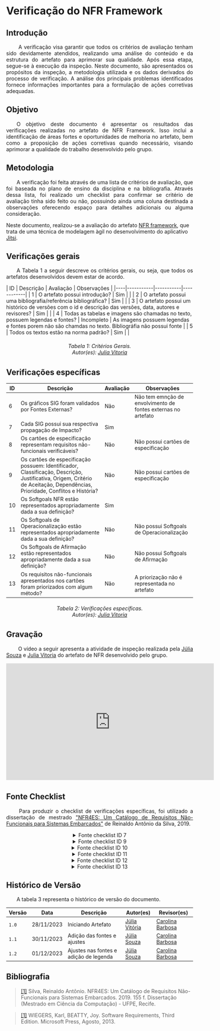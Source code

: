 # **Verificação do NFR Framework**

## **Introdução**
<p align="justify">
&emsp;&emsp;
A verificação visa garantir que todos os critérios de avaliação tenham sido devidamente atendidos, realizando uma análise do conteúdo e da estrutura do artefato para aprimorar sua qualidade. Após essa etapa, segue-se à execução da inspeção. Neste documento, são apresentados os propósitos da inspeção, a metodologia utilizada e os dados derivados do processo de verificação. A análise dos principais problemas identificados fornece informações importantes para a formulação de ações corretivas adequadas.
</p>

## **Objetivo**
<p align="justify">
&emsp;&emsp;O objetivo deste documento é apresentar os resultados das verificações realizadas no artefato de NFR Framework. Isso inclui a identificação de áreas fortes e oportunidades de melhoria no artefato, bem como a proposição de ações corretivas quando necessário, visando aprimorar a qualidade do trabalho desenvolvido pelo grupo.
</p>

## **Metodologia**
<p align="justify">
&emsp;&emsp;A verificação foi feita através de uma lista de critérios de avaliação, que foi baseada no plano de ensino da disciplina e na bibliografia. Através dessa lista, foi realizado um checklist para confirmar se  critério de avaliação tinha sido feito ou não, possuindo ainda uma coluna destinada a observações oferecendo espaço para detalhes adicionais ou alguma consideração.

Neste documento, realizou-se a avaliação do artefato <a href="https://requisitos-de-software.github.io/2023.2-Jitsi/Modelagem/Agil/nfr-framework/">NFR framework</a>, que trata de uma técnica de modelagem àgil no desenvolvimento do aplicativo <a href="https://requisitos-de-software.github.io/2023.2-Jitsi/">Jitsi</a>.
</p>
</p>

## **Verificações gerais**
<p align="justify"> 
&emsp;&emsp;A Tabela 1 a seguir descreve os critérios gerais, ou seja, que todos os artefatos desenvolvidos devem estar de acordo.
</p>
| ID | Descrição | Avaliação | Observações |
|----|-----------|-----------|------------|
| 1  | O artefato possui introdução? | Sim   |  |
| 2  | O artefato possui uma bibliografia/referência bibliográfica? | Sim   |  |
| 3  | O artefato possui um histórico de versões com o id e descrição das versões, data, autores e revisores? | Sim   |  |
| 4  | Todas as tabelas e imagens são chamadas no texto, possuem legendas e fontes? | Incompleto | As imagens possuem legendas e fontes porem não são chamdas no texto. Bibliográfia não possui fonte |
| 5  | Todos os textos estão na norma padrão? | Sim |  |

<center>
<h6> Tabela 1: Critérios Gerais.
<br/> Autor(es): <a href="https://github.com/Juhvitoria4">Julia Vitoria</a></h6>
</center>

## **Verificações específicas**
| ID | Descrição | Avaliação | Observações |
|----|-----------|-----------|------------|
| 6  | Os gráficos SIG foram validados por Fontes Externas? | Não | Não tem emnção de envolvimento de fontes externas no artefato|
| 7  | Cada SIG possui sua respectiva propagação de Impacto? | Sim | |
| 8  | Os cartões de especificação representam requisitos não-funcionais verificáveis? | Não | Não possui cartões de especificação |
| 9 | Os cartões de especificação possuem: Identificador, Classificação, Descrição, Justificativa, Origem, Critério de Aceitação, Dependências, Prioridade, Conflitos e História? | Não | Não possui cartões de especificação |
| 10 | Os Softgoals NFR estão representados apropriadamente dada a sua definição? | Sim| |
| 11 | Os Softgoals de Operacionalização estão representados apropriadamente dada a sua definição? | Não | Não possui Softgoals de Operacionalização|
| 12 | Os Softgoals de Afirmação estão representados apropriadamente dada a sua definição? | Não | Não possui Softgoals de Afirmação|
| 13 | Os requisitos não-funcionais apresentados nos cartões foram priorizados com algum método? | Não | A priorização não é representada no artefato|

<center>
<h6> Tabela 2: Veríficações específicas.
<br/> Autor(es): <a href="https://github.com/Juhvitoria4">Julia Vitoria</a></h6>
</center>

## **Gravação**
<p align="justify">
&emsp;&emsp; O vídeo a seguir apresenta a atividade de inspeção realizada pela <a href="https://github.com/JuliaSSouza">Júlia Souza</a></h6> e <a href="https://github.com/Juhvitoria4">Julia Vitoria</a></h6> do artefato de NFR desenvolvido pelo grupo.
</p>

<center>

<iframe width="560" height="315" src="https://www.youtube.com/embed/IDmq0kkXKDw?si=SkoVFiSYQ5JCGiNg" title="YouTube video player" frameborder="0" allow="accelerometer; autoplay; clipboard-write; encrypted-media; gyroscope; picture-in-picture; web-share" allowfullscreen></iframe>

</center>


## **Fonte Checklist**
<p align="justify">
&emsp;&emsp; Para produzir o checklist de verificações específicas, foi utilizado a dissertação de mestrado <a href="https://requisitos-de-software.github.io/2023.2-Jitsi/Verificacao/Grupo/Entrega_4/nfr/#bibliografia">"NFR4ES: Um Catálogo de Requisitos Não-Funcionais para Sistemas Embarcados"</a> de Reinaldo Antônio da Silva, 2019.
</p>

<center>
<details>
   <summary>Fonte checklist ID 7</summary>
     <img src="https://raw.githubusercontent.com/Requisitos-de-Software/2023.2-Jitsi/main/docs/assets/fontesChecklist/NFR-impacto.png" alt="Setas" width=500px>
    
        <h6> Figura 1: Fonte checklist ID 7.
        <br> Fonte:  <a href="https://requisitos-de-software.github.io/2023.2-Jitsi/Verificacao/Grupo/Entrega_4/nfr/#bibliografia">"NFR4ES: Um Catálogo de Requisitos Não-Funcionais para Sistemas Embarcados"</a></h6>
</details>
</center>

<center>
<details>
   <summary>Fonte checklist ID 9</summary>
     <img src="https://raw.githubusercontent.com/Requisitos-de-Software/2023.2-Jitsi/main/docs/assets/fontesChecklist/NFR-introCartoes.png" alt="Setas" width=500px>
    
        <h6> Figura 3: Fonte checklist ID 9.
        <br> Fonte:  <a href="https://requisitos-de-software.github.io/2023.2-Jitsi/Verificacao/Grupo/Entrega_4/nfr/#bibliografia">"NFR4ES: Um Catálogo de Requisitos Não-Funcionais para Sistemas Embarcados"</a></h6>
</details>
</center>

<center>
<details>
   <summary>Fonte checklist ID 10</summary>
     <img src="https://raw.githubusercontent.com/Requisitos-de-Software/2023.2-Jitsi/main/docs/assets/fontesChecklist/NFR-cartoes.png" alt="Setas" width=500px>
    
        <h6> Figura 4: Fonte checklist ID 10.
        <br> Fonte:  <a href="https://requisitos-de-software.github.io/2023.2-Jitsi/Verificacao/Grupo/Entrega_4/nfr/#bibliografia">"NFR4ES: Um Catálogo de Requisitos Não-Funcionais para Sistemas Embarcados"</a></h6>
</details>
</center>

<center>
<details>
   <summary>Fonte checklist ID 11</summary>
     <img src="https://raw.githubusercontent.com/Requisitos-de-Software/2023.2-Jitsi/main/docs/assets/fontesChecklist/NFR-nfr.png" alt="Setas" width=500px>
    
        <h6> Figura 5: Fonte checklist ID 11.
        <br> Fonte:  <a href="https://requisitos-de-software.github.io/2023.2-Jitsi/Verificacao/Grupo/Entrega_4/nfr/#bibliografia">"NFR4ES: Um Catálogo de Requisitos Não-Funcionais para Sistemas Embarcados"</a></h6>
</details>
</center>

<center>
<details>
   <summary>Fonte checklist ID 12</summary>
    <img src="https://raw.githubusercontent.com/Requisitos-de-Software/2023.2-Jitsi/main/docs/assets/fontesChecklist/NFR-operacionalizacao.png" alt="Setas" width=500px>
    
        <h6> Figura 6: Fonte checklist ID 12.
        <br> Fonte:  <a href="https://requisitos-de-software.github.io/2023.2-Jitsi/Verificacao/Grupo/Entrega_4/nfr/#bibliografia">"NFR4ES: Um Catálogo de Requisitos Não-Funcionais para Sistemas Embarcados"</a></h6>
</details>
</center>

<center>
<details>
   <summary>Fonte checklist ID 13</summary>
    <img src="https://raw.githubusercontent.com/Requisitos-de-Software/2023.2-Jitsi/main/docs/assets/fontesChecklist/NFR-afirmacao.png" alt="Setas" width=500px>
    
        <h6> Figura 7: Fonte checklist ID 13.
        <br> Fonte:  <a href="https://requisitos-de-software.github.io/2023.2-Jitsi/Verificacao/Grupo/Entrega_4/nfr/#bibliografia">"NFR4ES: Um Catálogo de Requisitos Não-Funcionais para Sistemas Embarcados"</a></h6>
</details>
</center>

## **Histórico de Versão**
<p align="justify">
&emsp;&emsp;A tabela 3 representa o histórico de versão do documento.
</p>

| Versão | Data | Descrição | Autor(es) | Revisor(es) |
| ------ | ---- | --------- | --------- | ---------- |
| `1.0`  | 28/11/2023 | Iniciando Artefato |[Júlia Vitória](https://github.com/Juhvitoria4) |[Carolina Barbosa](https://github.com/CarolinaBarb) |
| `1.1`  | 30/11/2023 | Adição das fontes e ajustes |  [Júlia Souza](https://github.com/JuliaSSouza)  | [Carolina Barbosa](https://github.com/CarolinaBarb) || 
| `1.2`  | 01/12/2023 | Ajustes nas fontes e adição de legenda|  [Júlia Souza](https://github.com/JuliaSSouza)  | [Carolina Barbosa](https://github.com/CarolinaBarb) || 


## **Bibliografia**
> <a href="https://aprender3.unb.br/pluginfile.php/2692835/mod_resource/content/2/DISSERTA%C3%87%C3%83O%20Reinaldo%20Ant%C3%B4nio%20da%20Silva.pdf">[1]</a> Silva, Reinaldo Antônio. NFR4ES: Um Catálogo de Requisitos Não-Funcionais para Sistemas Embarcados. 2019. 155 f. Dissertação (Mestrado em Ciência da Computação) - UFPE, Recife.

> <a href="https://aprender3.unb.br/pluginfile.php/2692778/mod_resource/content/2/PriorizaA%CC%83%C2%A7A%CC%83%C2%A3o%20de%20Req.pdf">[1]</a> WIEGERS, Karl, BEATTY, Joy. Software Requirements, Third Edition. Microsoft Press, Agosto, 2013. 
